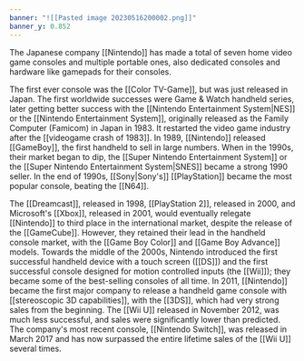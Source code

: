 ```yaml
---
banner: "![[Pasted image 20230516200002.png]]"
banner_y: 0.852
---
```


The Japanese company [[Nintendo]] has made a total of seven home video game consoles and multiple portable ones, also dedicated consoles and hardware like gamepads for their consoles.

The first ever console was the [[Color TV-Game]], but was just released in Japan. The first worldwide successes were Game & Watch handheld series, later getting better success with the [[Nintendo Entertainment System|NES]] or the [[Nintendo Entertainment System]], originally released as the Family Computer (Famicom) in Japan in 1983. It restarted the video game industry after the [[videogame crash of 1983]]. In 1989, [[Nintendo]] released [[GameBoy]], the first handheld to sell in large numbers. When in the 1990s, their market began to dip, the [[Super Nintendo Entertainment System]] or the [[Super Nintendo Entertainment System|SNES]] became a strong 1990 seller. In the end of 1990s, [[Sony|Sony's]] [[PlayStation]] became the most popular console, beating the [[N64]].

The [[Dreamcast]], released in 1998, [[PlayStation 2]], released in 2000, and Microsoft's [[Xbox]], released in 2001, would eventually relegate [[Nintendo]] to third place in the international market, despite the release of the [[GameCube]]. However, they retained their lead in the handheld console market, with the [[Game Boy Color]] and [[Game Boy Advance]] models. Towards the middle of the 2000s, Nintendo introduced the first successful handheld device with a touch screen ([[DS]]) and the first successful console designed for motion controlled inputs (the [[Wii]]); they became some of the best-selling consoles of all time. In 2011, [[Nintendo]] became the first major company to release a handheld game console with [[stereoscopic 3D capabilities]], with the [[3DS]], which had very strong sales from the beginning. The [[Wii U]] released in November 2012, was much less successful, and sales were significantly lower than predicted. The company's most recent console, [[Nintendo Switch]], was released in March 2017 and has now surpassed the entire lifetime sales of the [[Wii U]] several times.